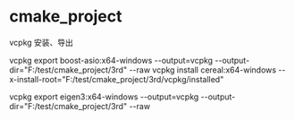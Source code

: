 # cmake_project


vcpkg 安装、导出

vcpkg export boost-asio:x64-windows --output=vcpkg --output-dir="F:/test/cmake_project/3rd" --raw
vcpkg install cereal:x64-windows --x-install-root="F:/test/cmake_project/3rd/vcpkg/installed"

vcpkg export eigen3:x64-windows --output=vcpkg --output-dir="F:/test/cmake_project/3rd" --raw
